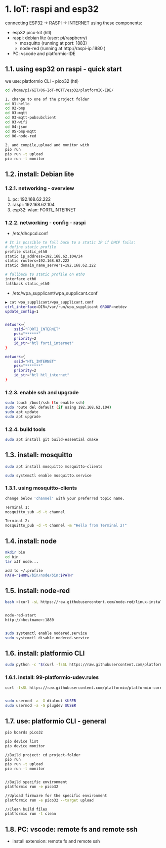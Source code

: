 # 1. IoT: raspi and esp32

connecting ESP32 -> RASPI -> INTERNET using these components:

- esp32 pico-kit (htl)
- raspi: debian lite (user: pi/raspberry)
  - mosquitto (running at port: 1883)
  - node-red (running at http://raspi-ip:1880 )
- PC: vscode and platformio-IDE

## 1.1. using esp32 on raspi - quick start

we use: platformio CLI - pico32 (htl)

~~~bash
cd /home/pi/GIT/06-IoT-MQTT/esp32/platformIO-IDE/

1. change to one of the project folder
cd 01-hello  
cd 02-bmp  
cd 03-mqtt  
cd 03-mqtt-pubsubclient  
cd 03-wifi  
cd 04-json  
cd 05-bmp-mqtt  
cd 06-node-red

2. and compile,upload and monitor with
pio run
pio run -t upload
pio run -t monitor
~~~


## 1.2. install: Debian lite

### 1.2.1. networking - overview

1. pc: 192.168.62.222
2. raspi: 192.168.62.104
3. esp32: wlan: FORTI_INTERNET
  
### 1.2.2. networking - config - raspi
- /etc/dhcpcd.conf

~~~bash
# It is possible to fall back to a static IP if DHCP fails:
# define static profile
profile static_eth0
static ip_address=192.168.62.104/24
static routers=192.168.62.222
static domain_name_servers=192.168.62.222

# fallback to static profile on eth0
interface eth0
fallback static_eth0
~~~

- /etc/wpa_supplicant/wpa_supplicant.conf

~~~bash
▶ cat wpa_supplicant/wpa_supplicant.conf 
ctrl_interface=DIR=/var/run/wpa_supplicant GROUP=netdev
update_config=1


network={
    ssid="FORTI_INTERNET"
    psk="******"
    priority=2
    id_str="htl forti_internet"
}

network={
    ssid="HTL_INTERNET"
    psk="*******"
    priority=2
    id_str="htl htl_internet"
}
~~~

### 1.2.3. enable ssh and upgrade

~~~bash
sudo touch /boot/ssh (to enable ssh)
sudo route del default (if using 192.168.62.104)
sudo apt update
sudo apt upgrade
~~~

### 1.2.4. build tools

~~~ bash
sudo apt install git build-essential cmake
~~~

## 1.3. install: mosquitto

~~~ bash
sudo apt install mosquitto mosquitto-clients

sudo systemctl enable mosquitto.service
~~~

### 1.3.1. using mosquitto-clients

~~~bash
change below 'channel' with your preferred topic name.

Terminal 1:
mosquitto_sub -d -t channel

Terminal 2:
mosquitto_pub -d -t channel -m "Hello from Terminal 2!"
~~~

## 1.4. install: node

~~~ bash
mkdir bin
cd bin
tar xJf node...

add to ~/.profile
PATH="$HOME/bin/node/bin:$PATH"
~~~

## 1.5. install: node-red

~~~bash
bash <(curl -sL https://raw.githubusercontent.com/node-red/linux-installers/master/deb/update-nodejs-and-nodered)


node-red-start
http://<hostname>:1880


sudo systemctl enable nodered.service
sudo systemctl disable nodered.service
~~~

## 1.6. install: platformio CLI

~~~bash
sudo python -c "$(curl -fsSL https://raw.githubusercontent.com/platformio/platformio/develop/scripts/get-platformio.py)"
~~~

### 1.6.1. install: 99-platformio-udev.rules

~~~bash
curl -fsSL https://raw.githubusercontent.com/platformio/platformio-core/master/scripts/99-platformio-udev.rules | sudo tee /etc/udev/rules.d/99-platformio-udev.rules


sudo usermod -a -G dialout $USER
sudo usermod -a -G plugdev $USER

~~~

## 1.7. use: platformio CLI - general

~~~bash
pio boards pico32

pio device list
pio device monitor

//Build project: cd project-folder
pio run
pio run -t upload
pio run -t monitor


//Build specific environment
platformio run -e pico32

//Upload firmware for the specific environment
platformio run -e pico32 --target upload

//Clean build files
platformio run -t clean
~~~

## 1.8. PC: vscode: remote fs and remote ssh

- install extension: remote fs and remote ssh
